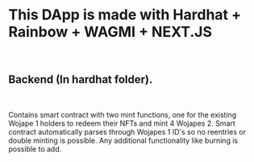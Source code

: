 <h1> This DApp is made with Hardhat + Rainbow + WAGMI + NEXT.JS </h1>

<br> 

<h2> Backend (In hardhat folder). </h2>

<br> 

Contains smart contract with two mint functions, one for the existing Wojape 1 holders to redeem their NFTs and mint 4 Wojapes 2. Smart contract automatically parses through Wojapes 1 ID's so no reentries or double minting is possible. Any additional functionality like burning is possible to add.

<br> 
<br> 
